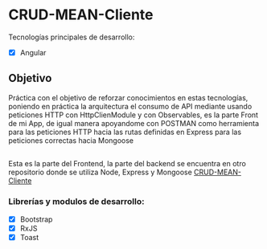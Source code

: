 # CRUD-MEAN-Cliente

Tecnologías principales de desarrollo: 
- [x] Angular

## Objetivo

Práctica con el objetivo de reforzar conocimientos en estas tecnologías, poniendo en práctica la arquitectura el consumo de API mediante usando peticiones HTTP con HttpClienModule y con Observables, es la parte Front de mi App, de igual manera apoyandome con POSTMAN como herramienta para las peticiones HTTP hacia las rutas definidas en Express para las peticiones correctas hacia Mongoose
##
Esta es la parte del Frontend, la parte del backend se encuentra en otro repositorio donde se utiliza Node, Express y Mongoose [CRUD-MEAN-Cliente](https://github.com/ErickCM14/CRUD-MEAN)

### Librerías y modulos de desarrollo:
- [x] Bootstrap
- [x] RxJS
- [x] Toast
